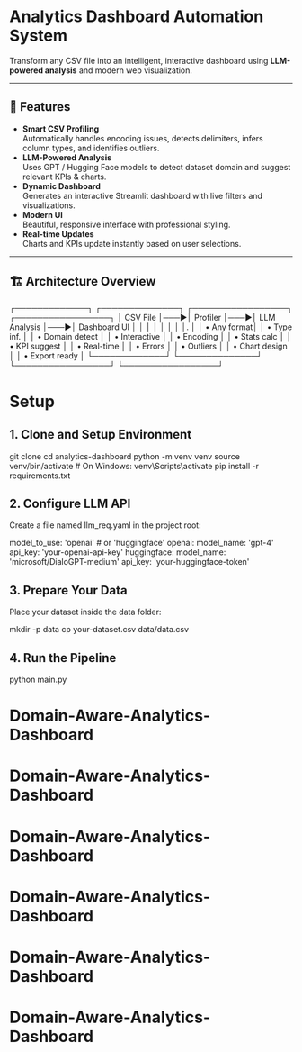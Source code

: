# Analytics Dashboard Automation System

Transform any CSV file into an intelligent, interactive dashboard using **LLM-powered analysis** and modern web visualization.

---

## 🚀 Features

- **Smart CSV Profiling**  
  Automatically handles encoding issues, detects delimiters, infers column types, and identifies outliers.
- **LLM-Powered Analysis**  
  Uses GPT / Hugging Face models to detect dataset domain and suggest relevant KPIs & charts.
- **Dynamic Dashboard**  
  Generates an interactive Streamlit dashboard with live filters and visualizations.
- **Modern UI**  
  Beautiful, responsive interface with professional styling.
- **Real-time Updates**  
  Charts and KPIs update instantly based on user selections.

---

## 🏗 Architecture Overview

┌─────────────┐ ┌──────────────┐ ┌─────────────────┐ ┌─────────────────┐
│ CSV File    │───▶│ Profiler │───▶│ LLM Analysis │───▶│ Dashboard UI │
│             │ │              │ │                 │ │.               │
│ • Any format│ │ • Type inf.  │ │ • Domain detect │ │ • Interactive  │
│ • Encoding  │ │ • Stats calc │ │ • KPI suggest   │ │ • Real-time    │
│ • Errors    │ │ • Outliers   │ │ • Chart design  │ │ • Export ready │
└─────────────┘ └──────────────┘ └─────────────────┘ └─────────────────┘


# Setup

## 1. Clone and Setup Environment

git clone <your-repo>
cd analytics-dashboard
python -m venv venv
source venv/bin/activate  # On Windows: venv\Scripts\activate
pip install -r requirements.txt


## 2. Configure LLM API
Create a file named llm_req.yaml in the project root:

model_to_use: 'openai'  # or 'huggingface'
openai:
  model_name: 'gpt-4'
  api_key: 'your-openai-api-key'
huggingface:
  model_name: 'microsoft/DialoGPT-medium'
  api_key: 'your-huggingface-token'


## 3. Prepare Your Data
Place your dataset inside the data folder:

mkdir -p data
cp your-dataset.csv data/data.csv


## 4. Run the Pipeline

python main.py
# Domain-Aware-Analytics-Dashboard
# Domain-Aware-Analytics-Dashboard
# Domain-Aware-Analytics-Dashboard
# Domain-Aware-Analytics-Dashboard
# Domain-Aware-Analytics-Dashboard
# Domain-Aware-Analytics-Dashboard
